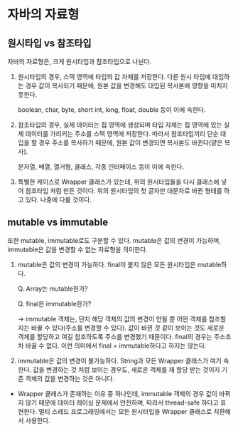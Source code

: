 # 자바의 자료형


## 원시타입 vs 참조타입
자바의 자료형은, 크게 원시타입과 참조타입으로 나뉜다. 

1. 원시타입의 경우, 스택 영역에 타입의 값 자체를 저장한다. 다른 원시 타입에 대입하는 경우 값이 복사되기 때문에, 원본 값을 변경해도 대입된 복사본에 영향을 미치지 못한다.
    
    boolean, char, byte, short int, long, float, double 등이 이에 속한다.
    
2. 참조타입의 경우, 실제 데이터는 힙 영역에 생성되며 타입 자체는 힙 영역에 있는 실제 데이터를 가리키는 주소를 스택 영역에 저장한다. 따라서 참조타입끼리 단순 대입을 할 경우 주소를 복사하기 때문에, 원본 값이 변경되면 복사본도 바뀐다(얕은 복사).
    
    문자열, 배열, 열거형, 클래스, 각종 인터페이스 등이 이에 속한다.
    
3. 특별한 케이스로 Wrapper 클래스가 있는데, 위의 원시타입들을 다시 클래스에 넣어 참조타입 처럼 만든 것이다. 위의 원시타입의 첫 글자만 대문자로 바뀐 형태를 하고 있다. 나중에 다룰 것이다.


## mutable vs immutable

또한 mutable, immutable로도 구분할 수 있다. mutable은 값의 변경이 가능하며, immutable은 값을 변경할 수 없는 자료형을 의미한다. 

1. mutable은 값의 변경이 가능하다. final이 붙지 않은 모든 원시타입은 mutable하다. 
    
    Q. Array는 mutable한가?
    
    Q. final은 immutable한가?
    
    → immutable 객체는, 단지 해당 객체의 값의 변경이 안될 뿐 어떤 객체를 참조할 지는 바꿀 수 있다(주소를 변경할 수 있다). 값이 바뀐 것 같이 보이는 것도 새로운 객체를 할당하고 여길 참조하도록 주소를 변경했기 때문이다. final의 경우는 주소조차 바꿀 수 없다. 이런 의미에서 final = immutable하다고 하지는 않는다.
    
2. immutable은 값의 변경이 불가능하다. String과 모든 Wrapper 클래스가 여기 속한다. 값을 변경하는 것 처럼 보이는 경우도, 새로운 객체를 재 할당 받는 것이지 기존 객체의 값을 변경하는 것은 아니다.
- Wrapper 클래스가 존재하는 이유 중 하나인데, immutable 객체의 경우 값이 바뀌지 않기 때문에 데이터 레이싱 문제에서 안전하며, 따라서 thread-safe 하다고 표현한다. 멀티 스레드 프로그래밍에서는 모든 원시타입을 Wrapper 클래스로 치환해서 사용한다.
